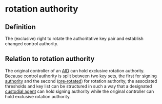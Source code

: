 # rotation authority
## Definition
The (exclusive) right to rotate the authoritative key pair and establish changed control authority.

## Relation to rotation authority
The original controller of an [AID](autonomic-identifier) can hold exclusive rotation authority. Because control authority is split between two key sets, the first for [signing authority](signing-authority) and the second ([pre-rotated](pre-rotation)) for rotation authority, the associated thresholds and key list can be structured in such a way that a designated [custodial agent](custodial-agent) can hold signing authority while the original controller can hold exclusive rotation authority.